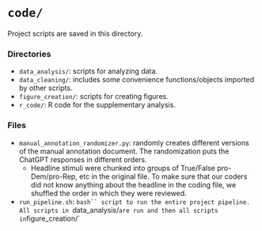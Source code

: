 # `code/`

Project scripts are saved in this directory.

### Directories
- `data_analysis/`: scripts for analyzing data.
- `data_cleaning/`: includes some convenience functions/objects imported by other scripts.
- `figure_creation/`: scripts for creating figures.
- `r_code/`: R code for the supplementary analysis.

### Files
- `manual_annotation_randomizer.py`: randomly creates different versions of the manual annotation document. The randomization puts the ChatGPT responses in different orders.
    - Headline stimuli were chunked into groups of True/False pro-Dem/pro-Rep, etc in the original file. To make sure that our coders did not know anything about the headline in the coding file, we shuffled the order in which they were reviewed.
- `run_pipeline.sh`: `bash`` script to run the entire project pipeline. All scripts in `data_analysis/` are run and then all scripts in `figure_creation/`